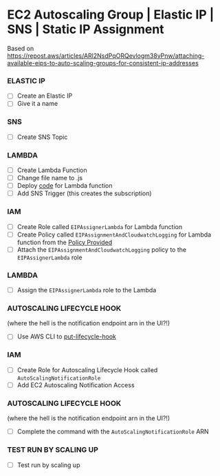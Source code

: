 # EC2 Autoscaling Group | Elastic IP | SNS | Static IP Assignment

Based on https://repost.aws/articles/ARl2NsdPqORQevlogm38vPnw/attaching-available-eips-to-auto-scaling-groups-for-consistent-ip-addresses

### ELASTIC IP
- [ ] Create an Elastic IP
- [ ] Give it a name

### SNS
- [ ] Create SNS Topic

### LAMBDA
- [ ] Create Lambda Function
- [ ] Change file name to .js
- [ ] Deploy [code](eipAssigner.js) for Lambda function
- [ ] Add SNS Trigger (this creates the subscription)

### IAM
- [ ] Create Role called `EIPAssignerLambda` for Lambda function
- [ ] Create Policy called `EIPAssignmentAndCloudwatchLogging` for Lambda function from the [Policy Provided](eipAssignerPolicy.json)
- [ ] Attach the `EIPAssignmentAndCloudwatchLogging` policy to the `EIPAssignerLambda` role

### LAMBDA
- [ ] Assign the `EIPAssignerLambda` role to the Lambda

### AUTOSCALING LIFECYCLE HOOK
(where the hell is the notification endpoint arn in the UI?!)
- [ ] Use AWS CLI to [put-lifecycle-hook](lifecyclehook_command.sh)

### IAM
- [ ] Create Role for Autoscaling Lifecycle Hook called `AutoScalingNotificationRole`
- [ ] Add EC2 Autoscaling Notification Access

### AUTOSCALING LIFECYCLE HOOK
(where the hell is the notification endpoint arn in the UI?!)
- [ ] Complete the command with the `AutoScalingNotificationRole` ARN

### TEST RUN BY SCALING UP
- [ ] Test run by scaling up